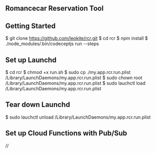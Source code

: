 Romancecar Reservation Tool
----------

Getting Started
----------
  $ git clone https://github.com/leokite/rcr.git
  $ cd rcr
  $ npm install
  $ ./node_modules/.bin/codeceptjs run --steps

Set up Launchd
----------
  $ cd rcr
  $ chmod +x run.sh
  $ sudo cp ./my.app.rcr.run.plist /Library/LaunchDaemons/my.app.rcr.run.plist
  $ sudo chown root /Library/LaunchDaemons/my.app.rcr.run.plist
  $ sudo lauchctl load /Library/LaunchDaemons/my.app.rcr.run.plist

Tear down Launchd
----------
  $ sudo lauchctl unload /Library/LaunchDaemons/my.app.rcr.run.plist

Set up Cloud Functions with Pub/Sub
----------

//
